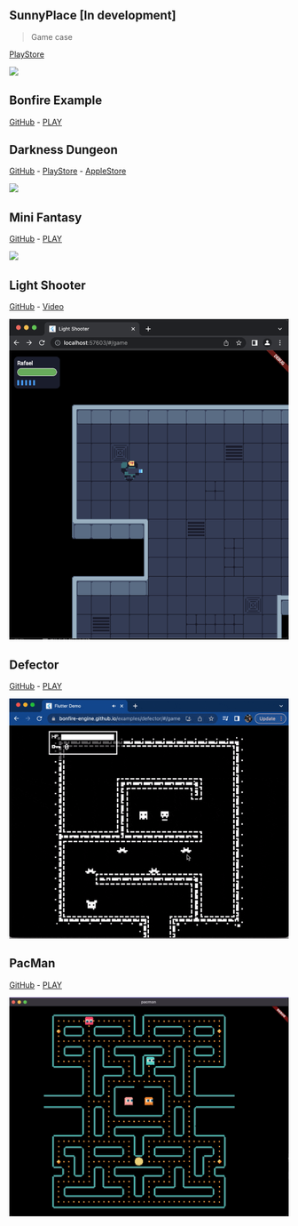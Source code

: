 ## SunnyPlace [In development]
> Game case

[PlayStore](https://play.google.com/store/apps/details?id=br.com.sunnyplace)

![](../../_media/sunnyplace.gif)

## Bonfire Example
[GitHub](https://github.com/RafaelBarbosatec/bonfire/tree/master/example)    -   [PLAY](https://bonfire-engine.github.io/examples/bonfire-v3/)

## Darkness Dungeon
[GitHub](https://github.com/RafaelBarbosatec/darkness_dungeon) - [PlayStore](https://play.google.com/store/apps/details?id=com.rafaelbarbosatec.darkness_dungeon) - [AppleStore](https://apps.apple.com/us/app/darkness-dungeon/id1506675248)

![](../../_media/example_darkness.gif)

## Mini Fantasy

[GitHub](https://github.com/RafaelBarbosatec/mini_fantasy)   -   [PLAY](https://bonfire-engine.github.io/examples/mini_fantasy/)

![](../../_media/example_mini_fantasy.gif)

## Light Shooter

[GitHub](https://github.com/RafaelBarbosatec/light_shooter) - 
[Video](https://twitter.com/RafaBarbosaTec/status/1656049304413274113)

![](../../_media/light_shoot.png)

## Defector

[GitHub](https://github.com/RafaelBarbosatec/defector)   -   [PLAY](https://rafaelbarbosatec.itch.io/defector)

![](../../_media/defector.gif)

## PacMan

[GitHub](https://github.com/RafaelBarbosatec/pacman)   -   [PLAY](https://rafaelbarbosatec.itch.io/pacman-bonfire)

![](../../_media/pacman.png)

